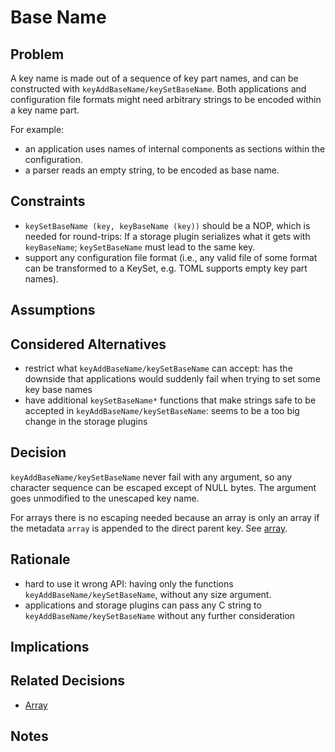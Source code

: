 # Base Name

## Problem

A key name is made out of a sequence of key part names, and can be constructed with `keyAddBaseName/keySetBaseName`.
Both applications and configuration file formats might need arbitrary strings to be encoded within a key name part.

For example:

- an application uses names of internal components as sections within the configuration.
- a parser reads an empty string, to be encoded as base name.

## Constraints

- `keySetBaseName (key, keyBaseName (key))` should be a NOP,
  which is needed for round-trips: If a storage plugin serializes what it gets with `keyBaseName`;
  `keySetBaseName` must lead to the same key.
- support any configuration file format (i.e., any valid file of some format can be transformed to a KeySet,
  e.g. TOML supports empty key part names).

## Assumptions

## Considered Alternatives

- restrict what `keyAddBaseName/keySetBaseName` can accept:
  has the downside that applications would suddenly fail when trying to set some key base names
- have additional `keySetBaseName*` functions that make strings safe to be accepted in `keyAddBaseName/keySetBaseName`:
  seems to be a too big change in the storage plugins

## Decision

`keyAddBaseName/keySetBaseName` never fail with any argument, so any character sequence can be escaped except of NULL bytes.
The argument goes unmodified to the unescaped key name.

For arrays there is no escaping needed because an array is only an array if the metadata `array` is appended to the direct parent key.
See [array](../5_partially_implemented/array.md).

## Rationale

- hard to use it wrong API:
  having only the functions `keyAddBaseName/keySetBaseName`, without any size argument.
- applications and storage plugins can pass any C string to `keyAddBaseName/keySetBaseName` without any further consideration

## Implications

## Related Decisions

- [Array](../5_partially_implemented/array.md)

## Notes
